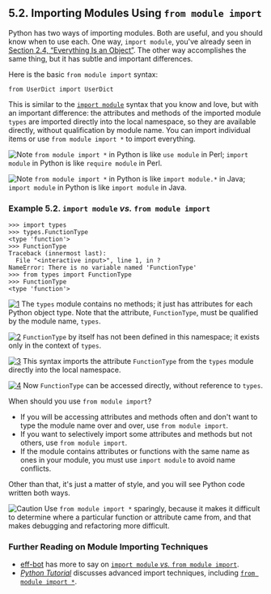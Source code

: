 

5.2. Importing Modules Using `from module import`
-------------------------------------------------

Python has two ways of importing modules. Both are useful, and you
should know when to use each. One way, `import module`, you've already
seen in [Section 2.4, “Everything Is an
Object”](../getting_to_know_python/everything_is_an_object.html "2.4. Everything Is an Object").
The other way accomplishes the same thing, but it has subtle and
important differences.

Here is the basic `from module import` syntax:

    from UserDict import UserDict

This is similar to the
[`import module`](../getting_to_know_python/everything_is_an_object.html#odbchelper.import "Example 2.3. Accessing the buildConnectionString Function's doc string")
syntax that you know and love, but with an important difference: the
attributes and methods of the imported module `types` are imported
directly into the local namespace, so they are available directly,
without qualification by module name. You can import individual items or
use `from module import *` to import everything.


![Note](../images/note.png) 
`from module import *` in Python is like `use module` in Perl; `import module` in Python is like `require module` in Perl. 


![Note](../images/note.png) 
`from module import *` in Python is like `import module.*` in Java; `import module` in Python is like `import module` in Java. 

### Example 5.2. `import module` *vs.* `from module import`

    >>> import types
    >>> types.FunctionType             
    <type 'function'>
    >>> FunctionType                   
    Traceback (innermost last):
      File "<interactive input>", line 1, in ?
    NameError: There is no variable named 'FunctionType'
    >>> from types import FunctionType 
    >>> FunctionType                   
    <type 'function'>



[![1](../images/callouts/1.png)](#fileinfo.import.1.1) The `types` module contains no methods; it just has attributes for each Python object type. Note that the attribute, `FunctionType`, must be qualified by the module name, `types`. 

[![2](../images/callouts/2.png)](#fileinfo.import.1.2) `FunctionType` by itself has not been defined in this namespace; it exists only in the context of `types`. 

[![3](../images/callouts/3.png)](#fileinfo.import.1.3) This syntax imports the attribute `FunctionType` from the `types` module directly into the local namespace. 

[![4](../images/callouts/4.png)](#fileinfo.import.1.4) Now `FunctionType` can be accessed directly, without reference to `types`. 

When should you use `from module import`?

-   If you will be accessing attributes and methods often and don't want
    to type the module name over and over, use `from module import`.
-   If you want to selectively import some attributes and methods but
    not others, use `from module import`.
-   If the module contains attributes or functions with the same name as
    ones in your module, you must use `import module` to avoid name
    conflicts.

Other than that, it's just a matter of style, and you will see Python
code written both ways.


![Caution](../images/caution.png) 
Use `from module import *` sparingly, because it makes it difficult to determine where a particular function or attribute came from, and that makes debugging and refactoring more difficult. 

### Further Reading on Module Importing Techniques

-   [eff-bot](http://effbot.org/zone/) has more to say on
    [`import module` *vs.*
    `from module import`](http://effbot.org/zone/import-confusion.htm).
-   [*Python Tutorial*](https://docs.python.org/2/tutorial/)
    discusses advanced import techniques, including
    [`from module import *`](https://docs.python.org/2/tutorial/modules.html#importing-from-a-package).

  

